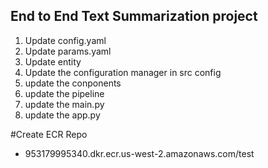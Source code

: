 ## End to End Text Summarization project

1. Update config.yaml
2. Update params.yaml
3. Update entity
4. Update the configuration manager in src config
5. update the conponents
6. update the pipeline
7. update the main.py
8. update the app.py

#Create ECR Repo
 - 953179995340.dkr.ecr.us-west-2.amazonaws.com/test
